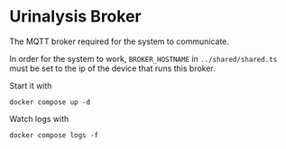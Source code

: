 # Urinalysis Broker

The MQTT broker required for the system to communicate.

In order for the system to work, `BROKER_HOSTNAME` in `../shared/shared.ts` must be set to the ip of the device that runs this broker.


Start it with

```
docker compose up -d
```

Watch logs with

```
docker compose logs -f
```